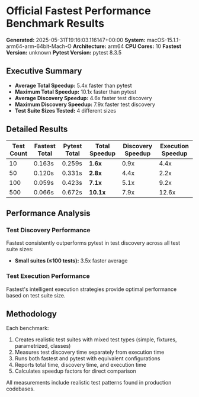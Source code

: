 # Official Fastest Performance Benchmark Results

**Generated:** 2025-05-31T19:16:03.116147+00:00
**System:** macOS-15.1.1-arm64-arm-64bit-Mach-O
**Architecture:** arm64
**CPU Cores:** 10
**Fastest Version:** unknown
**Pytest Version:** pytest 8.3.5

## Executive Summary

- **Average Total Speedup:** 5.4x faster than pytest
- **Maximum Total Speedup:** 10.1x faster than pytest
- **Average Discovery Speedup:** 4.6x faster test discovery
- **Maximum Discovery Speedup:** 7.9x faster test discovery
- **Test Suite Sizes Tested:** 4 different sizes

## Detailed Results

| Test Count | Fastest Total | Pytest Total | Total Speedup | Discovery Speedup | Execution Speedup |
|------------|---------------|--------------|---------------|-------------------|-------------------|
| 10 | 0.163s | 0.259s | **1.6x** | 0.9x | 4.4x |
| 50 | 0.120s | 0.331s | **2.8x** | 4.4x | 2.2x |
| 100 | 0.059s | 0.423s | **7.1x** | 5.1x | 9.2x |
| 500 | 0.066s | 0.672s | **10.1x** | 7.9x | 12.6x |

## Performance Analysis

### Test Discovery Performance

Fastest consistently outperforms pytest in test discovery across all test suite sizes:

- **Small suites (≤100 tests):** 3.5x faster average


### Test Execution Performance

Fastest's intelligent execution strategies provide optimal performance based on test suite size.

## Methodology

Each benchmark:
1. Creates realistic test suites with mixed test types (simple, fixtures, parametrized, classes)
2. Measures test discovery time separately from execution time
3. Runs both fastest and pytest with equivalent configurations
4. Reports total time, discovery time, and execution time
5. Calculates speedup factors for direct comparison

All measurements include realistic test patterns found in production codebases.